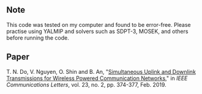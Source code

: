 ## Note
This code was tested on my computer and found to be error-free. Please practise using YALMIP and solvers such as SDPT-3, MOSEK, and others before running the code. 

## Paper
T. N. Do, V. Nguyen, O. Shin and B. An, "[Simultaneous Uplink and Downlink Transmissions for Wireless Powered Communication Networks](https://ieeexplore.ieee.org/document/8565946)," in _IEEE Communications Letters_, vol. 23, no. 2, pp. 374-377, Feb. 2019.
